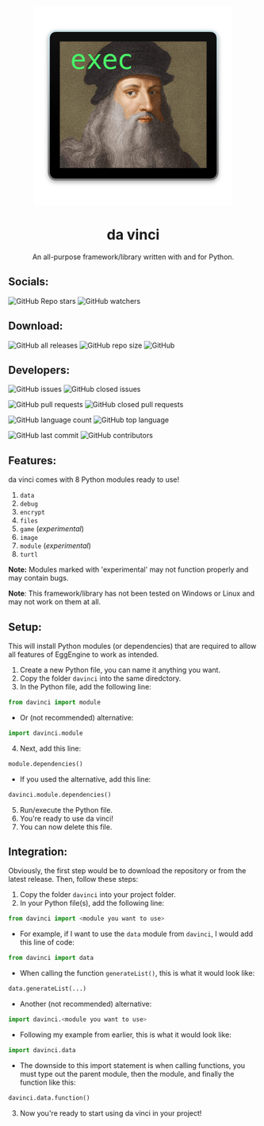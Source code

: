 <div align = 'center'>
<img width = '400' height = '400' src = './logo.png'> </img>
<h1> da vinci </h1>
An all-purpose framework/library written with and for Python.
</div>

## Socials:

![GitHub Repo stars](https://img.shields.io/github/stars/eggnaut/da-vinci?color=yellow&logo=Github&style=for-the-badge) ![GitHub watchers](https://img.shields.io/github/watchers/eggnaut/EggEngine?color=orange&logo=Github&style=for-the-badge)

## Download:

![GitHub all releases](https://img.shields.io/github/downloads/eggnaut/da-vinci/total?style=for-the-badge) ![GitHub repo size](https://img.shields.io/github/repo-size/eggnaut/da-vinci?style=for-the-badge) ![GitHub](https://img.shields.io/github/license/eggnaut/da-vinci?style=for-the-badge)

## Developers:

![GitHub issues](https://img.shields.io/github/issues/eggnaut/da-vinci?color=green&style=for-the-badge) ![GitHub closed issues](https://img.shields.io/github/issues-closed/eggnaut/da-vinci?color=red&style=for-the-badge)

![GitHub pull requests](https://img.shields.io/github/issues-pr/eggnaut/da-vinci?color=green&style=for-the-badge) ![GitHub closed pull requests](https://img.shields.io/github/issues-pr-closed/eggnaut/da-vinci?color=red&style=for-the-badge)

![GitHub language count](https://img.shields.io/github/languages/count/eggnaut/da-vinci?style=for-the-badge) ![GitHub top language](https://img.shields.io/github/languages/top/eggnaut/da-vinci?logo=Python&logoColor=yellow&style=for-the-badge)

![GitHub last commit](https://img.shields.io/github/last-commit/eggnaut/da-vinci?style=for-the-badge) ![GitHub contributors](https://img.shields.io/github/contributors/eggnaut/da-vinci?style=for-the-badge)

## Features:
da vinci comes with 8 Python modules ready to use!
1. `data`
2. `debug`
3. `encrypt`
4. `files`
5. `game` (*experimental*)
6. `image`
7. `module` (*experimental*)
8. `turtl`

**Note:** Modules marked with 'experimental' may not function properly and may contain bugs.

**Note**: This framework/library has not been tested on Windows or Linux and may not work on them at all.

## Setup:
This will install Python modules (or dependencies) that are required to allow all features of EggEngine to work as intended.

1. Create a new Python file, you can name it anything you want.
2. Copy the folder `davinci` into the same diredctory.
3. In the Python file, add the following line:
```python
from davinci import module
```
- Or (not recommended) alternative:
```python
import davinci.module
```
4. Next, add this line:
```python
module.dependencies()
```
- If you used the alternative, add this line:
```python
davinci.module.dependencies()
```
5. Run/execute the Python file.
6. You're ready to use da vinci!
7. You can now delete this file.

## Integration:

Obviously, the first step would be to download the repository or from the latest release. Then, follow these steps:

1. Copy the folder `davinci` into your project folder.
2. In your Python file(s), add the following line: 
```python 
from davinci import <module you want to use>
```
-  For example, if I want to use the `data` module from `davinci`, I would add this line of code:
```python
from davinci import data
```
- When calling the function `generateList()`, this is what it would look like:
```python
data.generateList(...)
```
-  Another (not recommended) alternative:
```python
import davinci.<module you want to use>
```
- Following my example from earlier, this is what it would look like:
```python
import davinci.data
```
- The downside to this import statement is when calling functions, you must type out the parent module, then the module, and finally the function like this:
```python
davinci.data.function()
```
3. Now you're ready to start using da vinci in your project!
